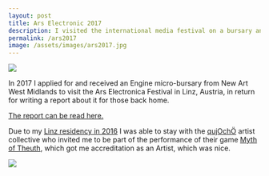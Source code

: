 ```yaml
---
layout: post
title: Ars Electronic 2017
description: I visited the international media festival on a bursary and took part in a game as a media artist.
permalink: /ars2017
image: /assets/images/ars2017.jpg
---
```


![](http://art.peteashton.com/assets/images/ars2017.jpg)

In 2017 I applied for and received an Engine micro-bursary from New Art West Midlands to visit the Ars Electronica Festival in Linz, Austria, in return for writing a report about it for those back home. 

[The report can be read here.](http://newartwestmidlands.co.uk/editorial/pete-ashton-on-ars-electronica-linz/)

Due to my [Linz residency in 2016](http://art.peteashton.com/goodbye-wittgenstein/) I was able to stay with the [qujOchÖ](http://qujochoe.org/) artist collective who invited me to be part of the performance of their game [Myth of Theuth](https://qujochoe.org/myth-of-theuth-ars-electronica-festival-2017/), which got me accreditation as an Artist, which was nice. 

![](http://art.peteashton.com/assets/images/MYTHOS_VON_THEUTH_ARS_ELECTRONICA_2017_170910_26.jpg)